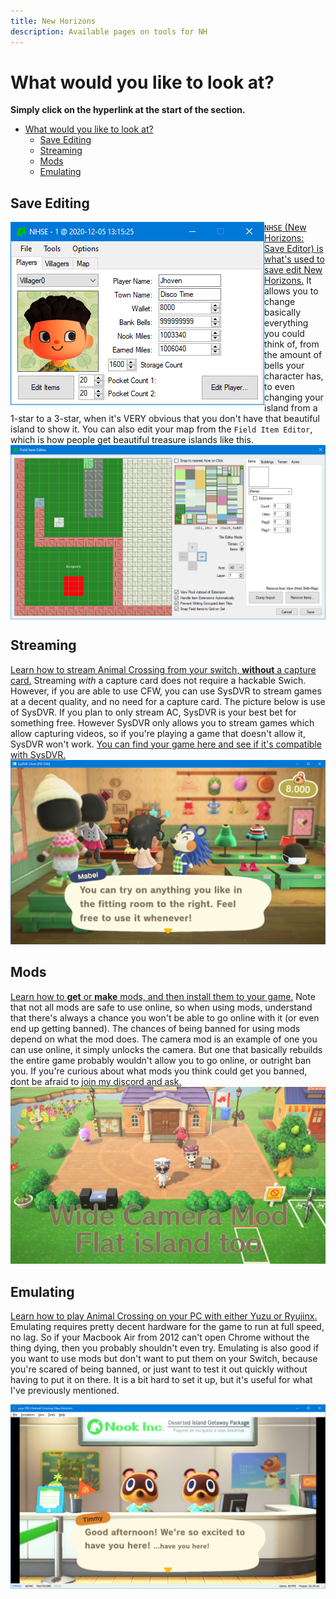 ```yaml
---
title: New Horizons
description: Available pages on tools for NH
---
```


# What would you like to look at?
**Simply click on the hyperlink at the start of the section.**

- [What would you like to look at?](#what-would-you-like-to-look-at)
  - [Save Editing](#save-editing)
  - [Streaming](#streaming)
  - [Mods](#mods)
  - [Emulating](#emulating)

## Save Editing
<img align="left" src="./assets/images/NH/NHSE.png">

[`NHSE` (New Horizons: Save Editor) is what's used to save edit New Horizons.](/ACNH/NHSE) It allows you to change basically everything you could think of, from the amount of bells your character has, to even changing your island from a 1-star to a 3-star, when it's VERY obvious that you don't have that beautiful island to show it. You can also edit your map from the `Field Item Editor`, which is how people get beautiful treasure islands like this.
<img align="center" src="./assets/images/NH/FieldItemEditor.png"> 

## Streaming

[Learn how to stream Animal Crossing from your switch, **without** a capture card.](SysDVR) Streaming *with* a capture card does not require a hackable Swich. However, if you are able to use CFW, you can use SysDVR to stream games at a decent quality, and no need for a capture card. The picture below is use of SysDVR. If you plan to only stream AC, SysDVR is your best bet for something free. However SysDVR only allows you to stream games which allow capturing videos, so if you're playing a game that doesn't allow it, SysDVR won't work. [You can find your game here and see if it's compatible with SysDVR.](pages/gamesw-video-capture.md)
<img src="./assets/images/NH/SysDVR.PNG"> 

## Mods

[Learn how to **get** or **make** mods, and then install them to your game.](/ACNH/mods) Note that not all mods are safe to use online, so when using mods, understand that there's always a chance you won't be able to go online with it (or even end up getting banned). The chances of being banned for using mods depend on what the mod does. The camera mod is an example of one you can use online, it simply unlocks the camera. But one that basically rebuilds the entire game probably wouldn't allow you to go online, or outright ban you. If you're curious about what mods you think could get you banned, dont be afraid to [join my discord and ask.](http://discord.ac-modding.com)
<img src="./assets/images/NH/CameraMod.png"> 

## Emulating

[Learn how to play Animal Crossing on your PC with either Yuzu or Ryujinx.](/ACNH/emulation) Emulating requires pretty decent hardware for the game to run at full speed, no lag. So if your Macbook Air from 2012 can't open Chrome without the thing dying, then you probably shouldn't even try. Emulating is also good if you want to use mods but don't want to put them on your Switch, because you're scared of being banned, or just want to test it out quickly without having to put it on there. It is a bit hard to set it up, but it's useful for what I've previously mentioned.

<img src="./assets/images/NH/Yuzu.png"> 
